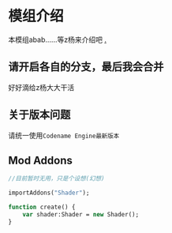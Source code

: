 # 模组介绍
本模组abab......等z杨来介绍吧
[.](https://github.com/VapireMox/The-blood-WB--By-CNE/blob/YourDad/images/loadingMenu/1942menu.png)

## 请开启各自的分支，最后我会合并
好好滴给z杨大大干活

## 关于版本问题
请统一使用`Codename Engine最新版本`

## Mod Addons
```haxe
//目前暂时无用，只是个设想(幻想)

importAddons("Shader");

function create() {
    var shader:Shader = new Shader();
}
```
